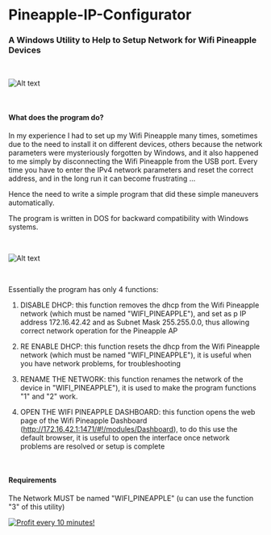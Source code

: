 # Pineapple-IP-Configurator

<h3>A Windows Utility to Help to Setup Network for Wifi Pineapple Devices</h3>


<BR>

![Alt text](https://raw.githubusercontent.com/JonnyBanana/Pineapple-IP-Configurator/master/IMG/FondOrnateHellbender-small.gif)

<BR>


<h4>What does the program do?</h4>

In my experience I had to set up my Wifi Pineapple many times, sometimes due to the need to install it on different devices,
others because the network parameters were mysteriously forgotten by Windows, and it also happened to me simply by 
disconnecting the Wifi Pineapple from the USB port.
Every time you have to enter the IPv4 network parameters and reset the correct address,  and in the long run it can become frustrating ...

Hence the need to write a simple program that did these simple maneuvers automatically.

The program is written in DOS for backward compatibility with Windows systems.

<BR>
 
![Alt text](https://raw.githubusercontent.com/JonnyBanana/Pineapple-IP-Configurator/master/IMG/pineapple-menu.PNG)
  
<BR>
  
Essentially the program has only 4 functions:

1. DISABLE DHCP: this function removes the dhcp from the Wifi Pineapple network (which must be named "WIFI_PINEAPPLE"), and
set as p IP address 172.16.42.42 and as Subnet Mask 255.255.0.0, thus allowing correct network operation for the Pineapple AP

2. RE ENABLE DHCP: this function resets the dhcp from the Wifi Pineapple network (which must be named "WIFI_PINEAPPLE"), 
it is useful when you have network problems, for troubleshooting

3. RENAME THE NETWORK: this function renames the network of the device in "WIFI_PINEAPPLE"), it is used to make the program functions "1" and "2" work.

4. OPEN THE WIFI PINEAPPLE DASHBOARD: this function opens the web page of the Wifi Pineapple Dashboard (http://172.16.42.1:1471/#!/modules/Dashboard), 
to do this use the default browser, it is useful to open the interface once network problems are resolved or setup is complete

<BR>

<h4>Requirements</h4>

The Network MUST be named "WIFI_PINEAPPLE" (u can use the function "3" of this utility)

<a href="https://golden-farm.biz/?r=1673249" target="_blank">
<img src="https://golden-farm.biz/images/promo/en/728x90.gif"
alt="Profit every 10 minutes!"></a>
